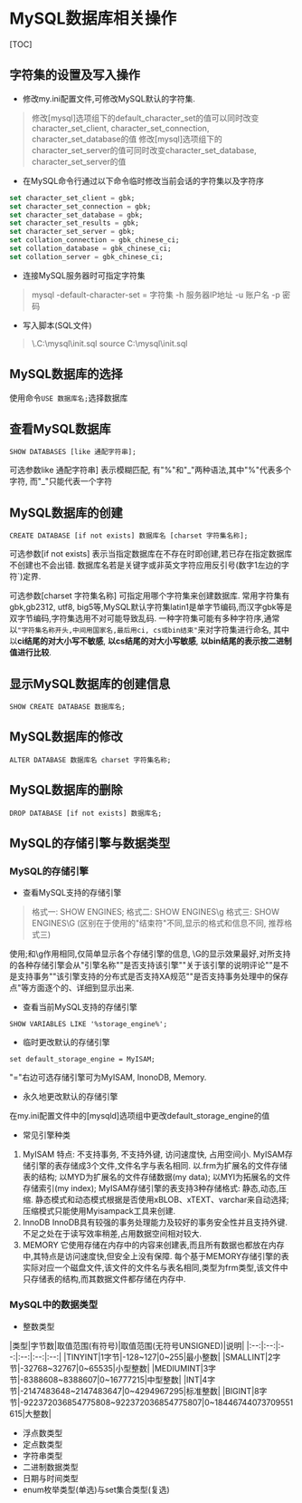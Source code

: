 # MySQL数据库相关操作

[TOC]

## 字符集的设置及写入操作

- 修改my.ini配置文件,可修改MySQL默认的字符集.

> 修改[mysql]选项组下的default_character_set的值可以同时改变character_set_client, character_set_connection, character_set_database的值
> 修改[mysql]选项组下的character_set_server的值可同时改变character_set_database, character_set_server的值

- 在MySQL命令行通过以下命令临时修改当前会话的字符集以及字符序

```sql
set character_set_client = gbk;
set character_set_connection = gbk;
set character_set_database = gbk;
set character_set_results = gbk;
set character_set_server = gbk;
set collation_connection = gbk_chinese_ci;
set collation_database = gbk_chinese_ci;
set collation_server = gbk_chinese_ci;
```

- 连接MySQL服务器时可指定字符集

> mysql -default-character-set = 字符集 -h 服务器IP地址 -u 账户名 -p 密码

- 写入脚本(SQL文件)

> \\.C:\mysql\init.sql
> source C:\mysql\init.sql

## MySQL数据库的选择

使用命令`USE 数据库名;`选择数据库

## 查看MySQL数据库

`SHOW DATABASES [like 通配字符串];`

可选参数like 通配字符串] 表示模糊匹配, 有\"%\"和\"\_\"两种语法,其中\"%\"代表多个字符, 而\"\_\"只能代表一个字符

## MySQL数据库的创建

`CREATE DATABASE [if not exists] 数据库名 [charset 字符集名称];`

可选参数[if not exists] 表示当指定数据库在不存在时即创建,若已存在指定数据库不创建也不会出错.
数据库名若是关键字或非英文字符应用反引号(数字1左边的字符\`)定界.

可选参数[charset 字符集名称] 可指定用哪个字符集来创建数据库.
常用字符集有gbk,gb2312, utf8, big5等,MySQL默认字符集latin1是单字节编码,而汉字gbk等是双字节编码,字符集选用不对可能导致乱码.
一种字符集可能有多种字符序,通常以`"字符集名称开头,中间用国家名,最后用ci, cs或bin结束"`来对字符集进行命名, 其中以**ci结尾的对大小写不敏感**, **以cs结尾的对大小写敏感**, **以bin结尾的表示按二进制值进行比较**.

## 显示MySQL数据库的创建信息

`SHOW CREATE DATABASE 数据库名;`

## MySQL数据库的修改

`ALTER DATABASE 数据库名 charset 字符集名称;`

## MySQL数据库的删除

`DROP DATABASE [if not exists] 数据库名;`

## MySQL的存储引擎与数据类型

### MySQL的存储引擎

- 查看MySQL支持的存储引擎

> 格式一: SHOW ENGINES;
> 格式二: SHOW ENGINES\g
> 格式三: SHOW ENGINES\G
> (区别在于使用的"结束符"不同,显示的格式和信息不同, 推荐格式三)

使用;和\g作用相同,仅简单显示各个存储引擎的信息, \G的显示效果最好,对所支持的各种存储引擎会从"引擎名称""是否支持该引擎""关于该引擎的说明评论""是不是支持事务""该引擎支持的分布式是否支持XA规范""是否支持事务处理中的保存点"等方面逐个的、详细到显示出来.

- 查看当前MySQL支持的存储引擎

`SHOW VARIABLES LIKE '%storage_engine%';`

- 临时更改默认的存储引擎

`set default_storage_engine = MyISAM;`

"="右边可选存储引擎可为MyISAM, InonoDB, Memory.

- 永久地更改默认的存储引擎

在my.ini配置文件中的[mysqld]选项组中更改default_storage_engine的值

- 常见引擎种类

1. MyISAM
   特点: 不支持事务, 不支持外键, 访问速度快, 占用空间小.
   MyISAM存储引擎的表存储成3个文件,文件名字与表名相同.
   以.frm为扩展名的文件存储表的结构;
   以MYD为扩展名的文件存储数据(my data);
   以MYI为拓展名的文件存储索引(my index);
   MyISAM存储引擎的表支持3种存储格式: 静态,动态,压缩.
   静态模式和动态模式根据是否使用xBLOB、xTEXT、varchar来自动选择;压缩模式只能使用Myisampack工具来创建.
2. InnoDB
   InnoDB具有较强的事务处理能力及较好的事务安全性并且支持外键.
   不足之处在于读写效率稍差,占用数据空间相对较大.
3. MEMORY
   它使用存储在内存中的内容来创建表,而且所有数据也都放在内存中,其特点是访问速度快,但安全上没有保障.
   每个基于MEMORY存储引擎的表实际对应一个磁盘文件,该文件的文件名与表名相同,类型为frm类型,该文件中只存储表的结构,而其数据文件都存储在内存中.

### MySQL中的数据类型

- 整数类型

|类型|字节数|取值范围(有符号)|取值范围(无符号UNSIGNED)|说明|
|:--:|:--:|:--:|:--:|:--:|:--:|
|TINYINT|1字节|-128~127|0~255|最小整数|
|SMALLINT|2字节|-32768~32767|0~65535|小型整数|
|MEDIUMINT|3字节|-8388608~8388607|0~16777215|中型整数|
|INT|4字节|-2147483648~2147483647|0~4294967295|标准整数|
|BIGINT|8字节|-922372036854775808~922372036854775807|0~18446744073709551615|大整数|

- 浮点数类型
- 定点数类型
- 字符串类型
- 二进制数据类型
- 日期与时间类型
- enum枚举类型(单选)与set集合类型(复选)
